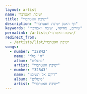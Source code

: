 ```yaml
---
layout: artist
name: ישיבת וואטרברי
title: "ישיבת וואטרברי"
description: "דף האמן ישיבת וואטרברי"
keywords: "שירים, מוזיקה, ישיבת וואטרברי"
permalink: /artists/ישיבת-וואטרברי/
redirect_from:
  - /artists/list/ישיבת וואטרברי
songs:
  - number: "32842"
    name: "ה' מלך"
    album: "סינגלים"
    artist: "ישיבת וואטרברי"
  - number: "32843"
    name: "ריקם אל תשיבנו"
    album: "סינגלים"
    artist: "ישיבת וואטרברי"
---
```

